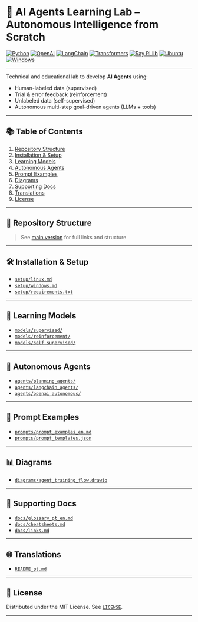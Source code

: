 # 🤖 AI Agents Learning Lab – Autonomous Intelligence from Scratch

[![Python](https://img.shields.io/badge/Python-3.10+-blue?logo=python)](https://www.python.org/)
[![OpenAI](https://img.shields.io/badge/OpenAI-API-green?logo=openai)](https://platform.openai.com/)
[![LangChain](https://img.shields.io/badge/LangChain-Agents-purple)](https://www.langchain.com/)
[![Transformers](https://img.shields.io/badge/HuggingFace-Transformers-orange?logo=huggingface)](https://huggingface.co/)
[![Ray RLlib](https://img.shields.io/badge/Ray-RLlib-lightgrey)](https://docs.ray.io/en/latest/rllib/index.html)
[![Ubuntu](https://img.shields.io/badge/Linux-Ubuntu-yellow?logo=ubuntu)](https://ubuntu.com/)
[![Windows](https://img.shields.io/badge/Windows-OS-blue?logo=windows)](https://microsoft.com/)

---

Technical and educational lab to develop **AI Agents** using:

- Human-labeled data (supervised)
- Trial & error feedback (reinforcement)
- Unlabeled data (self-supervised)
- Autonomous multi-step goal-driven agents (LLMs + tools)

---

## 📚 Table of Contents

1. [Repository Structure](#repository-structure)
2. [Installation & Setup](#installation--setup)
3. [Learning Models](#learning-models)
4. [Autonomous Agents](#autonomous-agents)
5. [Prompt Examples](#prompt-examples)
6. [Diagrams](#diagrams)
7. [Supporting Docs](#supporting-docs)
8. [Translations](#translations)
9. [License](#license)

---

## 📁 Repository Structure

> See [main version](../README.md#-estrutura-do-repositório--repo-structure) for full links and structure

---

## 🛠️ Installation & Setup

- [`setup/linux.md`](../setup/linux.md)
- [`setup/windows.md`](../setup/windows.md)
- [`setup/requirements.txt`](../setup/requirements.txt)

---

## 🧠 Learning Models

- [`models/supervised/`](../models/supervised/)
- [`models/reinforcement/`](../models/reinforcement/)
- [`models/self_supervised/`](../models/self_supervised/)

---

## 🤖 Autonomous Agents

- [`agents/planning_agents/`](../agents/planning_agents/)
- [`agents/langchain_agents/`](../agents/langchain_agents/)
- [`agents/openai_autonomous/`](../agents/openai_autonomous/)

---

## 📨 Prompt Examples

- [`prompts/prompt_examples_en.md`](../prompts/prompt_examples_en.md)
- [`prompts/prompt_templates.json`](../prompts/prompt_templates.json)

---

## 📊 Diagrams

- [`diagrams/agent_training_flow.drawio`](../diagrams/agent_training_flow.drawio)

---

## 📎 Supporting Docs

- [`docs/glossary_pt_en.md`](../docs/glossary_pt_en.md)
- [`docs/cheatsheets.md`](../docs/cheatsheets.md)
- [`docs/links.md`](../docs/links.md)

---

## 🌐 Translations

- [`README_pt.md`](README_pt.md)

---

## 📄 License

Distributed under the MIT License. See [`LICENSE`](../LICENSE).

---
